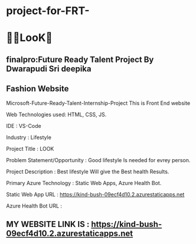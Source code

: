 # project-for-FRT-
# 🥳👀LooK🤩
## finalpro:Future Ready Talent Project By Dwarapudi Sri deepika
##   Fashion Website

Microsoft-Future-Ready-Talent-Internship-Project This is Front End website

Web Technologies used: HTML, CSS, JS.

IDE           : VS-Code

Industry      : Lifestyle

Project Title : LOOK

Problem Statement/Opportunity : Good  lifestyle Is needed for evrey person.

Project Description           :  Best lifestyle  Will give the Best health Results.

Primary Azure Technology      :  Static Web Apps, Azure Health Bot.

Static Web App URL :  https://kind-bush-09ecf4d10.2.azurestaticapps.net

Azure Health Bot URL : 
## MY WEBSITE LINK IS : https://kind-bush-09ecf4d10.2.azurestaticapps.net
